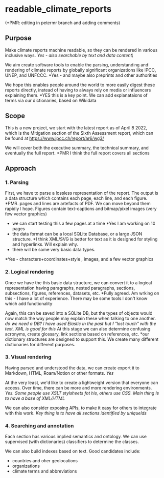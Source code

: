 # readable_climate_reports

(*PMR: editing in petermr branch and adding comments) 
## Purpose

Make climate reports machine readable, so they can be rendered in various inclusive ways.
*Yes - also searchable by text and data content)*

We aim create software tools to enable the parsing, understanding and rendering of climate reports by globally significant organizations like IPCC, UNEP, and UNFCCC.
*Yes - and maybe also preprints and other authorities

We hope this enables people around the world to more easily digest these reports directly, instead of having to always rely on media or influencers explaining them.
*YES this is a key point. We can add explanataions of terms via our dictionaries, based on Wikidata

## Scope

This is a new project, we start with the latest report as of April 8 2022, which is the Mitigation section of the Sixth Assessment report, which can be found at https://www.ipcc.ch/report/ar6/wg3/

We will cover both the executive summary, the technical summary, and eventually the full report.
*PMR I think the full report covers all sections

## Approach

### 1. Parsing

First, we have to parse a lossless representation of the report.
The output is a data structure which contains each page, each line, and each figure.
*PMR. pages and lines are artefacts of PDF. We can move beyond them rapidly I hope. 
Figures contain text-captions and bitmap/pixel images (very few vector graphics)

- we can start testing this a few pages at a time
*Yes I am working on 10 pages
- the data format can be a local SQLite Database, or a large JSON structure.
*I think XML/SVG is better for text as it is designed for styling and hyperlinks. Will explain why.
- there will be some very basic data types.

*Yes - characters+coordinates+style ,  images, and a few vector graphics

### 2. Logical rendering

Once we have the this basic data structure, we can convert it to a logical representation having paragraphs, nested paragraphs, sections, subsections, figures, references, datasets, etc.
*Fully agreed. Am wrking on this - I have a lot of experience. There may be some tools I don't know which add functionality

Again, this can be saved into a SQLite DB, but the types of objects would now match the way people may explain these when talking to one another.
*do we need a DB? I have used Elastic in the past but I "lost touch" with the text. XML is good for this*
At this stage we can also determine confusing acronyms, create glossary, link sections based on references, etc.
*our dictionary structures are designed to support this. We create many different dictionaries for different purposes.

### 3. Visual rendering

Having parsed and understood the data, we can create export it to Markdown, HTML, Roam/Notion or other formats.
*Yes*

At the very least, we'd like to create a lightweight version that everyone can access. Over time, there can be more and more rendering environments.
*Yes. Some people use XSLT stylsheets fot his, others use CSS. Main thing is to have a base of XML/HTML*

We can also consider exposing APIs, to make it easy for others to integrate with this work.
*Key thing is to have all sections identified by uniqueIds*

### 4. Searching and annotation

Each section has various implied semantics and ontology. We can use supervised (with dictionaries) classifiers to determine the classes. 

We can also build indexes based on text. Good candidates include:
* countries and oher geolocations
* organizations
* climate terms and abbreviations

